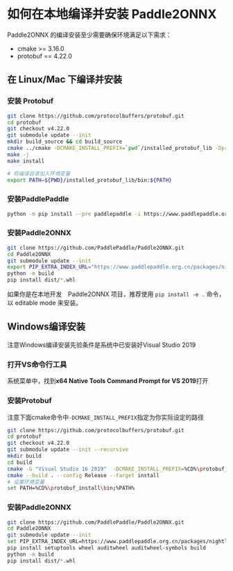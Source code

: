 # 如何在本地编译并安装 Paddle2ONNX

Paddle2ONNX 的编译安装至少需要确保环境满足以下需求：

- cmake >= 3.16.0
- protobuf == 4.22.0

## 在 Linux/Mac 下编译并安装

### 安装 Protobuf

```bash
git clone https://github.com/protocolbuffers/protobuf.git
cd protobuf
git checkout v4.22.0
git submodule update --init
mkdir build_source && cd build_source
cmake ../cmake -DCMAKE_INSTALL_PREFIX=`pwd`/installed_protobuf_lib -Dprotobuf_BUILD_SHARED_LIBS=OFF -DCMAKE_POSITION_INDEPENDENT_CODE=ON -Dprotobuf_BUILD_TESTS=OFF -DCMAKE_BUILD_TYPE=Release -DCMAKE_CXX_STANDARD=14
make -j
make install

# 将编译目录加入环境变量
export PATH=${PWD}/installed_protobuf_lib/bin:${PATH}
```

### 安装PaddlePaddle
```bash
python -m pip install --pre paddlepaddle -i https://www.paddlepaddle.org.cn/packages/nightly/cpu/
```

### 安装Paddle2ONNX

```bash
git clone https://github.com/PaddlePaddle/Paddle2ONNX.git
cd Paddle2ONNX
git submodule update --init
export PIP_EXTRA_INDEX_URL="https://www.paddlepaddle.org.cn/packages/nightly/cpu/"
python -m build
pip install dist/*.whl
```

如果你是在本地开发　Paddle2ONNX 项目，推荐使用 `pip install -e .` 命令，以 editable mode 来安装。

## Windows编译安装

注意Windows编译安装先验条件是系统中已安装好Visual Studio 2019

### 打开VS命令行工具

系统菜单中，找到**x64 Native Tools Command Prompt for VS 2019**打开

### 安装Protobuf

注意下面cmake命令中`-DCMAKE_INSTALL_PREFIX`指定为你实际设定的路径

```bash
git clone https://github.com/protocolbuffers/protobuf.git
cd protobuf
git checkout v4.22.0
git submodule update --init --recursive
mkdir build
cd build
cmake -G "Visual Studio 16 2019"  -DCMAKE_INSTALL_PREFIX=%CD%\protobuf_install -Dprotobuf_MSVC_STATIC_RUNTIME=OFF -Dprotobuf_BUILD_SHARED_LIBS=OFF -Dprotobuf_BUILD_TESTS=OFF -Dprotobuf_BUILD_EXAMPLES=OFF ..
cmake --build . --config Release --target install
# 设置环境变量
set PATH=%CD%\protobuf_install\bin;%PATH%
```

### 安装Paddle2ONNX

```bash
git clone https://github.com/PaddlePaddle/Paddle2ONNX.git
cd Paddle2ONNX
git submodule update --init
set PIP_EXTRA_INDEX_URL=https://www.paddlepaddle.org.cn/packages/nightly/cpu/
pip install setuptools wheel auditwheel auditwheel-symbols build
python -m build
pip install dist/*.whl
```
